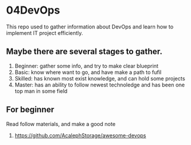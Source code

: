 # 04DevOps
This repo used to gather information about DevOps and learn how to implement IT project efficiently.

## Maybe there are several stages to gather.
1. Beginner: gather some info, and try to make clear blueprint
2. Basic: know where want to go, and have make a path to fufil
3. Skilled: has known most exist knowledge, and can hold some projects
4. Master: has an ability to follow newest technoledge and has been one top man in some field

## For beginner
Read follow materials, and make a good note
1. https://github.com/AcalephStorage/awesome-devops
